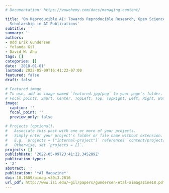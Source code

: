 ```yaml
---
# Documentation: https://wowchemy.com/docs/managing-content/

title: 'On Reproducible AI: Towards Reproducible Research, Open Science, and Digital
  Scholarship in AI Publications'
subtitle: ''
summary: ''
authors:
- Odd Erik Gundersen
- Yolanda Gil
- David W. Aha
tags: []
categories: []
date: '2018-01-01'
lastmod: 2022-05-09T16:41:22-07:00
featured: false
draft: false

# Featured image
# To use, add an image named `featured.jpg/png` to your page's folder.
# Focal points: Smart, Center, TopLeft, Top, TopRight, Left, Right, BottomLeft, Bottom, BottomRight.
image:
  caption: ''
  focal_point: ''
  preview_only: false

# Projects (optional).
#   Associate this post with one or more of your projects.
#   Simply enter your project's folder or file name without extension.
#   E.g. `projects = ["internal-project"]` references `content/project/deep-learning/index.md`.
#   Otherwise, set `projects = []`.
projects: []
publishDate: '2022-05-09T23:41:22.345289Z'
publication_types:
- '2'
abstract: ''
publication: '*AI Magazine*'
doi: 10.1609/aimag.v39i3.2816
url_pdf: http://www.isi.edu/~gil/papers/gundersen-etal-aimagazine18.pdf
---
```

